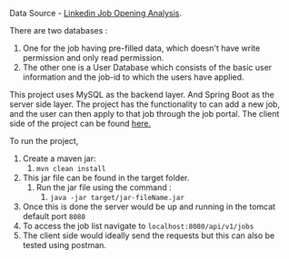Data Source -  [Linkedin Job Opening Analysis](https://www.kaggle.com/datasets/shashankshukla123123/linkedin-job-data). 


There are two databases : 
1. One for the job having pre-filled data, which doesn't have write permission and only read permission. 
2. The other one is a User Database which consists of the basic user information and the job-id to which the users have applied.

This project uses MySQL as the backend layer. And Spring Boot as the server side layer. The project has the functionality to can add a new job, and the user can then apply to that job through the job portal.
The client side of the project can be found [here.](https://github.com/oindrila-b/job-portal-system-clientSide)

To run the project,
1. Create a maven jar:
   1. `mvn clean install`
2. This jar file can be found in the target folder.
   1. Run the jar file using the command :
      1. `java -jar target/jar-fileName.jar`
3. Once this is done the server would be up and running in the tomcat default port `8080`
4. To access the job list navigate to `localhost:8080/api/v1/jobs`
5. The client side would ideally send the requests but this can also be tested using postman.